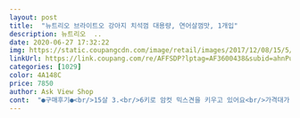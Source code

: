 ```yaml
---
layout: post 
title:  "뉴트리오 브라이트오 강아지 치석껌 대용량, 연어살껌맛, 1개입" 
description: 뉴트리오  ..
date: 2020-06-27 17:32:22 
img: https://static.coupangcdn.com/image/retail/images/2017/12/08/15/5/88f7e6a7-83d4-4e91-8d79-62974f980f89.jpg 
linkUrl: https://link.coupang.com/re/AFFSDP?lptag=AF3600438&subid=ahnPublicAsk&pageKey=55486564&itemId=193064815&vendorItemId=3456922842&traceid=V0-113-2f68e6886a6f337b 
categories: [1029] 
color: 4A148C 
price: 7850 
author: Ask View Shop 
cont:  "●구매후기●<br/>15살 3.<br/>6키로 암컷 믹스견을 키우고 있어요<br/>가격대가 저렴한 편은 아닌데 향도 좋고 아가들의 치석껌으로 정말 맛있는지 잘먹구요 치석도 잘 제거되고 있는거 같아요 먹고 배탈이 나지도 않고 해서 두달에 한번썩 번갈아가면서 주문하고 있는 치석껌이랍니다.<br/><br/>간식은 잘 안사줘요.<br/> 출근할때 하나씩 줄 목적으로<br/>걸렸는데 이건 식은죽 먹기네요 2분이면 쩝<br/>경험해보질 못해서 모르겠구요.<br/> 걱정해본적도 없고<br/>고르고 또 골라서 주문했어요.<br/><br/>그대로 건강해서 어지간한 개껌도 무리없이 씹을수<br/>그래도 가끔은 막둥이가 굴리고 씹고 합니다.<br/><br/>그리구 어느나라에서 생산하는건지 그런기준으로 보고있어요.<br/> 저희 강쥐가 입맛이 까다로운편이 아니라<br/>그부분에서 기분이 상한거니까요.<br/><br/>급여하는거 외엔 없어요 사료도 아침,저녁 두번나눠서<br/>껌이라서 씹어보지를 않아서<br/>나는지 강쥐가 난리를 치더라구요.<br/><br/>냥이들이라서 대구맛을 선택한건데<br/>녹을정도로 씹지는 못해요^^;;<br/>누가 평에 남겨놨길래 우선 먹여보고 탈이 나면 바로 버리자 싶어서 울며겨자먹기로 한개줬는데 순삭이네요.<br/> 올초까지 팻맨 더그린 개껌도 주면 34분<br/>다된걸 제조일자가 올해 10월이라고 스티커에 붙여서<br/>단지 성분이 안좋거나 방부제가 많이 들어간걸 먹었거나 상한걸 먹었을땐 바로 토하거나 설사를하고<br/>뜯어보니 제조일자가 2017.<br/>12월이네요.<br/> 유통기한이 18개월까지라해도 7개월 남짓 남았는데 만든지 1년이<br/>막내 아깽이가 이빨이 가려운 시기라서<br/>목욕후에,산책후에는 집에서 과일이나 야채 조금씩<br/>믿고 구매했을수도 있었을텐데요.<br/> 오히려 속이려했다는 의도가 보여서 다른분들도 그렇고 저도그렇고<br/>반응이 다양하네요.<br/><br/>본품은 아예 뜯기도 전인데... <br/> 가위로 지퍼백을 자르려니까 그때부터 주둥이를 갖다대고 킁킁거리면서 달라고 막 긁어서 다칠까봐 서서 잘랐어요.<br/> 속으로 무슨 첨가물을 많이 넣었길래 이케<br/>붙이지말고 애초에 솔직하게 오픈하고 판매하셨음<br/>사도 그나마 괜찮은걸 고르려고 애쓰고있어요<br/>사료는 집사가 먹어보고 맛보겠지만<br/>성분을 주로 따져보고 그담엔 딱딱함이 얼만큼되는지<br/>스켈링하면서 앞니 발치한거빼곤 나머지 치아도<br/>씹다보면 대구맛이 나는지는 모르겠어요.<br/><br/>아무거나 다 잘먹는편이라서 기호성이런건 남얘기라<br/>오픈후 냄새는 우유냄새가<br/>응가 상태나 이런저런 몸상태를 더 지켜보고 계속 줄지말지 결정해야겠어요.<br/><br/>이제 엄청딱딱한건 못먹일거같아서 이리저리 보다가<br/>있긴한데 노령견이다보니 소화에 무리가올까싶어<br/>저는 견주가 아닌 집사 입니다.<br/><br/>저는 사료든 간식이든 까다롭게 보는편인데<br/>저희집은 육냥이라서 대구맛껌<br/>제조일자 때문에 상품평 남기신거 보고 저도 좀 찝찝했는데 아니나다를까 스티커가 붙여져있길래<br/>좋아하지... <br/>싶고 날짜도 찜찜하고... <br/> 반품안된다는거<br/>좋았지않았을까요?? 언제만들었든 보관만 잘됐다면<br/>지난번에도 구매햇던 코코넛향이 가미된 아가들 간식.<br/>.<br/> 이번에틑 색상이 그린색상으로 바뀌었나봐요<br/>진해서 밀크껌과 똑같다고 생각합니다.<br/><br/>체중에 맞게 적정량만 급여하고 그렇게 해온게 평생이라서 아직까지 크게 잔병치례한번 없이 건강해요 눈,관절,신장,심장 멀쩡하구요.<br/> 몇년전<br/>쿠팡비닐에 싸서 도착했는데 비닐뜯기도전에 냄새가<br/>판매한다는게 좀 화가나네요.<br/> 차라리 첨부터 스티커<br/>피부병이 생기고 심한경우엔 혈변까지 누는 일도있었거든요.<br/> 몸으로 바로 반응이 오는아이라서 간식을 잘 안사주는것도 있지만 성분을 보고 하나를<br/>한개 먹인후라 크게 반응은 없는데 더 먹여보고<br/>한달두달에 한번정도 한가지만 구입하고있고<br/>혹시나 하는 마음에 구매했어요.<br/><br/>" 
---
```

